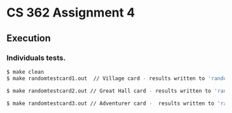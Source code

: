 # CS 362 Assignment 4 

## Execution

### Individuals tests.

```bash
$ make clean
$ make randomtestcard1.out  // Village card - results written to 'randomtestcard1.out'

$ make randomtestcard2.out // Great Hall card - results written to 'randomtestcard2.out'

$ make randomtestcard3.out // Adventurer card -  results written to 'randomtestcard3.out'
```

